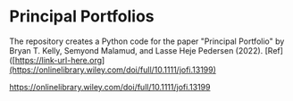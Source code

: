 # Principal Portfolios

The repository creates a Python code for the paper "Principal Portfolio" by Bryan T. Kelly, Semyond Malamud, and Lasse Heje Pedersen (2022). [Ref]([https://link-url-here.org](https://onlinelibrary.wiley.com/doi/full/10.1111/jofi.13199)

https://onlinelibrary.wiley.com/doi/full/10.1111/jofi.13199

